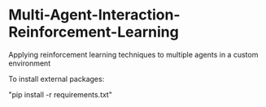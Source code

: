 # Multi-Agent-Interaction-Reinforcement-Learning
Applying reinforcement learning techniques to multiple agents in a custom environment

To install external packages:

"pip install -r requirements.txt"
